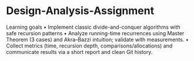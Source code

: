 # Design-Analysis-Assignment
Learning goals • Implement classic divide-and-conquer algorithms with safe recursion patterns • Analyze running-time recurrences using Master Theorem (3 cases) and Akra–Bazzi intuition; validate with measurements. • Collect metrics (time, recursion depth, comparisons/allocations) and communicate results via a short report and clean Git history.
